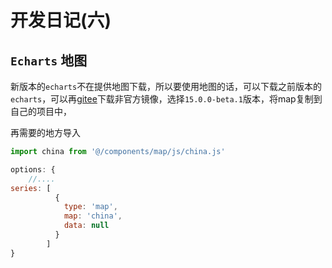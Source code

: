 # 开发日记(六)

## `Echarts` 地图

新版本的`echarts`不在提供地图下载，所以要使用地图的话，可以下载之前版本的`echarts`，可以再[gitee](https://gitee.com/echarts/echarts?_from=gitee_search)下载非官方镜像，选择`15.0.0-beta.1`版本，将map复制到自己的项目中，

再需要的地方导入

```js
import china from '@/components/map/js/china.js'

options: {
    //....
series: [
          {
            type: 'map',
            map: 'china',
            data: null
          }
        ]
}
```


